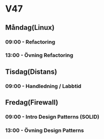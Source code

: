 # V47
## Måndag(Linux)
### 09:00 - Refactoring
### 13:00 - Övning Refactoring

## Tisdag(Distans)
### 09:00 - Handledning / Labbtid

## Fredag(Firewall)
### 09:00 - Intro Design Patterns (SOLID)
### 13:00 - Övning Design Patterns
